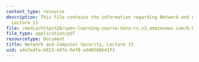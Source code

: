 ```yaml
---
content_type: resource
description: This file contains the information regarding Network and Computer Security,
  Lecture 13
file: /media/https%3A/open-learning-course-data-rc.s3.amazonaws.com/6-857-network-and-computer-security-spring-2014/a4e7edfab813e07e0ef8ad48560b41f3_MIT6_857S14_Lec13.pdf
file_type: application/pdf
resourcetype: Document
title: Network and Computer Security, Lecture 13
uid: a4e7edfa-b813-e07e-0ef8-ad48560b41f3
---
```

